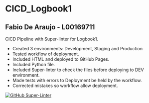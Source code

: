 # CICD_Logbook1
## Fabio De Araujo - L00169711

CICD Pipeline with Super-linter for Logbook1.

- Created 3 environments: Development, Staging and Production
- Tested workflow of deployment.
- Included HTML and deployed to GitHub Pages.
- Included Python file.
- Included Super-linter to check the files before deploying to DEV environment.
- Made tests with errors to Deployment be held by the workflow.
- Corrected mistakes so workflow allow deployment.

[![GitHub Super-Linter](https://github.com/fabiodearaujo/CICD_Logbook1/workflows/linter.yml/badge.svg)](https://github.com/marketplace/actions/super-linter)